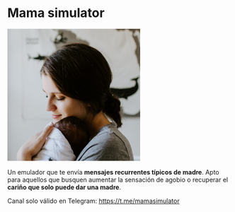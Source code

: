 # Mama simulator

<img src="avatar.jpg" width="300">

Un emulador que te envía **mensajes recurrentes típicos de madre**. Apto para aquellos que busquen aumentar la sensación de agobio o recuperar el **cariño que solo puede dar una madre**.

Canal solo válido en Telegram: https://t.me/mamasimulator
